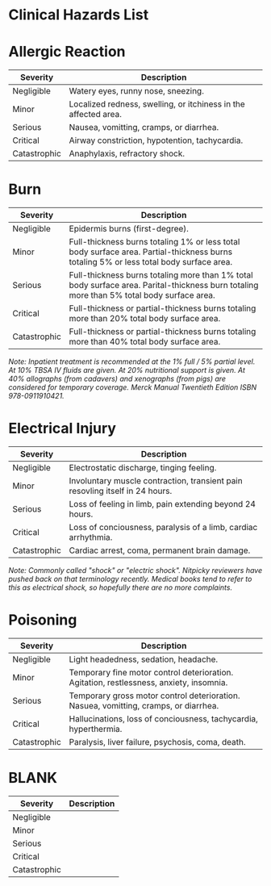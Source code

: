 Clinical Hazards List
=====================

# Allergic Reaction

| Severity | Description |
| -------- | ----------- |
| Negligible | Watery eyes, runny nose, sneezing. |
| Minor | Localized redness, swelling, or itchiness in the affected area. |
| Serious | Nausea, vomitting, cramps, or diarrhea. |
| Critical | Airway constriction, hypotention, tachycardia. |
| Catastrophic | Anaphylaxis, refractory shock. |

# Burn

| Severity | Description |
| -------- | ----------- |
| Negligible | Epidermis burns (first-degree). |
| Minor | Full-thickness burns totaling 1% or less total body surface area.  Partial-thickness burns totaling 5% or less total body surface area. |
| Serious | Full-thickness burns totaling more than 1% total body surface area.  Parital-thickness burn totaling more than 5% total body surface area. |
| Critical | Full-thickness or partial-thickness burns totaling more than 20% total body surface area. |
| Catastrophic | Full-thickness or partial-thickness burns totaling more than 40% total body surface area. |

*Note: Inpatient treatment is recommended at the 1% full / 5% partial level.  At 10% TBSA IV fluids are given.  At 20% nutritional support is given.  At 40% allographs (from cadavers) and xenographs (from pigs) are considered for temporary coverage.  Merck Manual Twentieth Edition ISBN 978-0911910421.*

# Electrical Injury

| Severity | Description |
| -------- | ----------- |
| Negligible | Electrostatic discharge, tinging feeling. |
| Minor | Involuntary muscle contraction, transient pain resovling itself in 24 hours. |
| Serious | Loss of feeling in limb, pain extending beyond 24 hours. |
| Critical | Loss of conciousness, paralysis of a limb, cardiac arrhythmia.  |
| Catastrophic | Cardiac arrest, coma, permanent brain damage. |

*Note: Commonly called "shock" or "electric shock".  Nitpicky reviewers have pushed back on that terminology recently.  Medical books tend to refer to this as electrical shock, so hopefully there are no more complaints.*

# Poisoning

| Severity | Description |
| -------- | ----------- |
| Negligible | Light headedness, sedation, headache. |
| Minor | Temporary fine motor control deterioration.  Agitation, restlessness, anxiety, insomnia. |
| Serious | Temporary gross motor control deterioration.  Nasuea, vomitting, cramps, or diarrhea. |
| Critical | Hallucinations, loss of conciousness, tachycardia, hyperthermia. |
| Catastrophic | Paralysis, liver failure, psychosis, coma, death. |

# BLANK

| Severity | Description |
| -------- | ----------- |
| Negligible | |
| Minor | |
| Serious | |
| Critical | |
| Catastrophic | |
